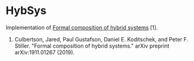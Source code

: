 # HybSys

Implementation of [Formal composition of hybrid systems](https://arxiv.org/abs/1911.01267) [1]. 

1. Culbertson, Jared, Paul Gustafson, Daniel E. Koditschek, and Peter F. Stiller. "Formal composition of hybrid systems." arXiv preprint arXiv:1911.01267 (2019).
